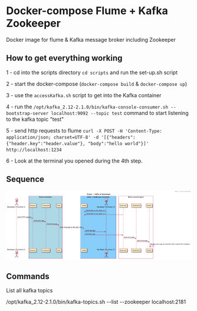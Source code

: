 Docker-compose Flume + Kafka Zookeeper
======================
Docker image for flume & Kafka message broker including Zookeeper

How to get everything working
--------

1 - cd into the scripts directory `cd scripts` and run the set-up.sh script

2 - start the docker-compose (`docker-compose build` & `docker-compose up`)

3 - use the `accessKafka.sh` script to get into the Kafka container

4 - run the `/opt/kafka_2.12-2.1.0/bin/kafka-console-consumer.sh --bootstrap-server localhost:9092 --topic test` command to start listening to the kafka topic "test"

5 - send http requests to flume `curl -X POST -H 'Content-Type: application/json; charset=UTF-8' -d '[{"headers":{"header.key":"header.value"}, "body":"hello world"}]' http://localhost:1234`

6 - Look at the terminal you opened during the 4th step.

## Sequence

![Sequence](doco/app_sec_pipeline.png?raw=true)


## Commands

List all kafka topics

/opt/kafka_2.12-2.1.0/bin/kafka-topics.sh --list --zookeeper localhost:2181